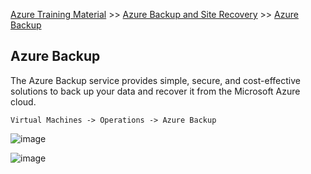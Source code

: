 [Azure Training Material](../index.md) >> [Azure Backup and Site Recovery](index.md) >> [Azure Backup](.)

## Azure Backup

The Azure Backup service provides simple, secure, and cost-effective solutions to back up your data and recover it from the Microsoft Azure cloud.

`Virtual Machines -> Operations -> Azure Backup`

![image](https://user-images.githubusercontent.com/13016162/71759724-3f1e0600-2ed7-11ea-8a76-70583106e6cf.png)


![image](https://user-images.githubusercontent.com/13016162/71759943-ba81b680-2edb-11ea-83a2-32045b922d81.png)



